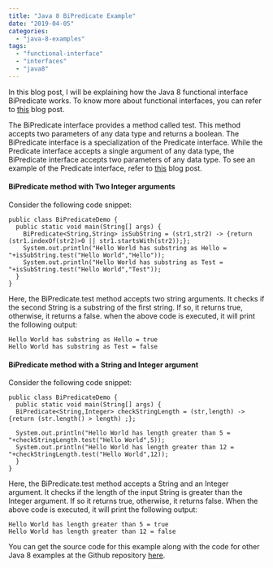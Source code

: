 ```yaml
---
title: "Java 8 BiPredicate Example"
date: "2019-04-05"
categories: 
  - "java-8-examples"
tags: 
  - "functional-interface"
  - "interfaces"
  - "java8"
---
```


In this blog post, I will be explaining how the Java 8 functional interface BiPredicate works. To know more about functional interfaces, you can refer to [this](https://learnjava.co.in/what-is-a-functional-interface/) blog post.

The BiPredicate interface provides a method called test. This method accepts two parameters of any data type and returns a boolean. The BiPredicate interface is a specialization of the Predicate interface. While the Predicate interface accepts a single argument of any data type, the BiPredicate interface accepts two parameters of any data type. To see an example of the Predicate interface, refer to [this](https://learnjava.co.in/java-8-predicate-example/) blog post.

#### BiPredicate method with Two Integer arguments

Consider the following code snippet:

````
public class BiPredicateDemo { 
  public static void main(String[] args) { 
    BiPredicate<String,String> isSubString = (str1,str2) -> {return (str1.indexOf(str2)>0 || str1.startsWith(str2));}; 
    System.out.println("Hello World has substring as Hello = "+isSubString.test("Hello World","Hello")); 
    System.out.println("Hello World has substring as Test = "+isSubString.test("Hello World","Test"));
  } 
}
````

Here, the BiPredicate.test method accepts two string arguments. It checks if the second String is a substring of the first string. If so, it returns true, otherwise, it returns a false. when the above code is executed, it will print the following output:

```
Hello World has substring as Hello = true
Hello World has substring as Test = false
```

#### BiPredicate method with a String and Integer argument

Consider the following code snippet:

````
public class BiPredicateDemo { 
  public static void main(String[] args) { 
  BiPredicate<String,Integer> checkStringLength = (str,length) -> {return (str.length() > length) ;};

  System.out.println("Hello World has length greater than 5 = "+checkStringLength.test("Hello World",5)); 
  System.out.println("Hello World has length greater than 12 = "+checkStringLength.test("Hello World",12));
  } 
}
````

Here, the BiPredicate.test method accepts a String and an Integer argument. It checks if the length of the input String is greater than the Integer argument. If so it returns true, otherwise, it returns false. When the above code is executed, it will print the following output:

```
Hello World has length greater than 5 = true 
Hello World has length greater than 12 = false
```

You can get the source code for this example along with the code for other Java 8 examples at the Github repository [here](https://github.com/learnjavawithreshma/Java8Demo).
